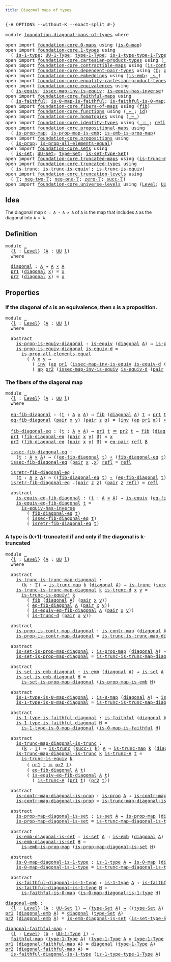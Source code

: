 ```yaml
---
title: Diagonal maps of types
---
```


<pre class="Agda"><a id="48" class="Symbol">{-#</a> <a id="52" class="Keyword">OPTIONS</a> <a id="60" class="Pragma">--without-K</a> <a id="72" class="Pragma">--exact-split</a> <a id="86" class="Symbol">#-}</a>

<a id="91" class="Keyword">module</a> <a id="98" href="foundation.diagonal-maps-of-types.html" class="Module">foundation.diagonal-maps-of-types</a> <a id="132" class="Keyword">where</a>

<a id="139" class="Keyword">open</a> <a id="144" class="Keyword">import</a> <a id="151" href="foundation-core.0-maps.html" class="Module">foundation-core.0-maps</a> <a id="174" class="Keyword">using</a> <a id="180" class="Symbol">(</a><a id="181" href="foundation-core.0-maps.html#1181" class="Function">is-0-map</a><a id="189" class="Symbol">)</a>
<a id="191" class="Keyword">open</a> <a id="196" class="Keyword">import</a> <a id="203" href="foundation-core.1-types.html" class="Module">foundation-core.1-types</a> <a id="227" class="Keyword">using</a>
  <a id="235" class="Symbol">(</a> <a id="237" href="foundation-core.1-types.html#807" class="Function">is-1-type</a><a id="246" class="Symbol">;</a> <a id="248" href="foundation-core.1-types.html#873" class="Function">UU-1-Type</a><a id="257" class="Symbol">;</a> <a id="259" href="foundation-core.1-types.html#945" class="Function">type-1-Type</a><a id="270" class="Symbol">;</a> <a id="272" href="foundation-core.1-types.html#1022" class="Function">is-1-type-type-1-Type</a><a id="293" class="Symbol">)</a>
<a id="295" class="Keyword">open</a> <a id="300" class="Keyword">import</a> <a id="307" href="foundation-core.cartesian-product-types.html" class="Module">foundation-core.cartesian-product-types</a> <a id="347" class="Keyword">using</a> <a id="353" class="Symbol">(</a><a id="354" href="foundation-core.cartesian-product-types.html#590" class="Function Operator">_×_</a><a id="357" class="Symbol">)</a>
<a id="359" class="Keyword">open</a> <a id="364" class="Keyword">import</a> <a id="371" href="foundation-core.contractible-maps.html" class="Module">foundation-core.contractible-maps</a> <a id="405" class="Keyword">using</a> <a id="411" class="Symbol">(</a><a id="412" href="foundation-core.contractible-maps.html#1477" class="Function">is-contr-map</a><a id="424" class="Symbol">)</a>
<a id="426" class="Keyword">open</a> <a id="431" class="Keyword">import</a> <a id="438" href="foundation-core.dependent-pair-types.html" class="Module">foundation-core.dependent-pair-types</a> <a id="475" class="Keyword">using</a> <a id="481" class="Symbol">(</a><a id="482" href="foundation-core.dependent-pair-types.html#515" class="Record">Σ</a><a id="483" class="Symbol">;</a> <a id="485" href="foundation-core.dependent-pair-types.html#588" class="InductiveConstructor">pair</a><a id="489" class="Symbol">;</a> <a id="491" href="foundation-core.dependent-pair-types.html#605" class="Field">pr1</a><a id="494" class="Symbol">;</a> <a id="496" href="foundation-core.dependent-pair-types.html#617" class="Field">pr2</a><a id="499" class="Symbol">)</a>
<a id="501" class="Keyword">open</a> <a id="506" class="Keyword">import</a> <a id="513" href="foundation-core.embeddings.html" class="Module">foundation-core.embeddings</a> <a id="540" class="Keyword">using</a> <a id="546" class="Symbol">(</a><a id="547" href="foundation-core.embeddings.html#992" class="Function">is-emb</a><a id="553" class="Symbol">;</a> <a id="555" href="foundation-core.embeddings.html#1074" class="Function Operator">_↪_</a><a id="558" class="Symbol">)</a>
<a id="560" class="Keyword">open</a> <a id="565" class="Keyword">import</a> <a id="572" href="foundation-core.equality-cartesian-product-types.html" class="Module">foundation-core.equality-cartesian-product-types</a> <a id="621" class="Keyword">using</a> <a id="627" class="Symbol">(</a><a id="628" href="foundation-core.equality-cartesian-product-types.html#1321" class="Function">eq-pair</a><a id="635" class="Symbol">)</a>
<a id="637" class="Keyword">open</a> <a id="642" class="Keyword">import</a> <a id="649" href="foundation-core.equivalences.html" class="Module">foundation-core.equivalences</a> <a id="678" class="Keyword">using</a>
  <a id="686" class="Symbol">(</a> <a id="688" href="foundation-core.equivalences.html#1556" class="Function">is-equiv</a><a id="696" class="Symbol">;</a> <a id="698" href="foundation-core.equivalences.html#4265" class="Function">issec-map-inv-is-equiv</a><a id="720" class="Symbol">;</a> <a id="722" href="foundation-core.equivalences.html#3013" class="Function">is-equiv-has-inverse</a><a id="742" class="Symbol">)</a>
<a id="744" class="Keyword">open</a> <a id="749" class="Keyword">import</a> <a id="756" href="foundation-core.faithful-maps.html" class="Module">foundation-core.faithful-maps</a> <a id="786" class="Keyword">using</a>
  <a id="794" class="Symbol">(</a> <a id="796" href="foundation-core.faithful-maps.html#1690" class="Function">is-faithful</a><a id="807" class="Symbol">;</a> <a id="809" href="foundation-core.faithful-maps.html#3608" class="Function">is-0-map-is-faithful</a><a id="829" class="Symbol">;</a> <a id="831" href="foundation-core.faithful-maps.html#3777" class="Function">is-faithful-is-0-map</a><a id="851" class="Symbol">;</a> <a id="853" href="foundation-core.faithful-maps.html#1780" class="Function">faithful-map</a><a id="865" class="Symbol">)</a>
<a id="867" class="Keyword">open</a> <a id="872" class="Keyword">import</a> <a id="879" href="foundation-core.fibers-of-maps.html" class="Module">foundation-core.fibers-of-maps</a> <a id="910" class="Keyword">using</a> <a id="916" class="Symbol">(</a><a id="917" href="foundation-core.fibers-of-maps.html#942" class="Function">fib</a><a id="920" class="Symbol">)</a>
<a id="922" class="Keyword">open</a> <a id="927" class="Keyword">import</a> <a id="934" href="foundation-core.functions.html" class="Module">foundation-core.functions</a> <a id="960" class="Keyword">using</a> <a id="966" class="Symbol">(</a><a id="967" href="foundation-core.functions.html#420" class="Function Operator">_∘_</a><a id="970" class="Symbol">;</a> <a id="972" href="foundation-core.functions.html#322" class="Function">id</a><a id="974" class="Symbol">)</a>
<a id="976" class="Keyword">open</a> <a id="981" class="Keyword">import</a> <a id="988" href="foundation-core.homotopies.html" class="Module">foundation-core.homotopies</a> <a id="1015" class="Keyword">using</a> <a id="1021" class="Symbol">(</a><a id="1022" href="foundation-core.homotopies.html#627" class="Function Operator">_~_</a><a id="1025" class="Symbol">)</a>
<a id="1027" class="Keyword">open</a> <a id="1032" class="Keyword">import</a> <a id="1039" href="foundation-core.identity-types.html" class="Module">foundation-core.identity-types</a> <a id="1070" class="Keyword">using</a> <a id="1076" class="Symbol">(</a><a id="1077" href="foundation-core.identity-types.html#1865" class="Function Operator">_＝_</a><a id="1080" class="Symbol">;</a> <a id="1082" href="foundation-core.identity-types.html#1820" class="InductiveConstructor">refl</a><a id="1086" class="Symbol">;</a> <a id="1088" href="foundation-core.identity-types.html#2425" class="Function Operator">_∙_</a><a id="1091" class="Symbol">;</a> <a id="1093" href="foundation-core.identity-types.html#2729" class="Function">inv</a><a id="1096" class="Symbol">;</a> <a id="1098" href="foundation-core.identity-types.html#4003" class="Function">ap</a><a id="1100" class="Symbol">)</a>
<a id="1102" class="Keyword">open</a> <a id="1107" class="Keyword">import</a> <a id="1114" href="foundation-core.propositional-maps.html" class="Module">foundation-core.propositional-maps</a> <a id="1149" class="Keyword">using</a>
  <a id="1157" class="Symbol">(</a> <a id="1159" href="foundation-core.propositional-maps.html#1263" class="Function">is-prop-map</a><a id="1170" class="Symbol">;</a> <a id="1172" href="foundation-core.propositional-maps.html#1879" class="Function">is-prop-map-is-emb</a><a id="1190" class="Symbol">;</a> <a id="1192" href="foundation-core.propositional-maps.html#1537" class="Function">is-emb-is-prop-map</a><a id="1210" class="Symbol">)</a>
<a id="1212" class="Keyword">open</a> <a id="1217" class="Keyword">import</a> <a id="1224" href="foundation-core.propositions.html" class="Module">foundation-core.propositions</a> <a id="1253" class="Keyword">using</a>
  <a id="1261" class="Symbol">(</a> <a id="1263" href="foundation-core.propositions.html#1309" class="Function">is-prop</a><a id="1270" class="Symbol">;</a> <a id="1272" href="foundation-core.propositions.html#2405" class="Function">is-prop-all-elements-equal</a><a id="1298" class="Symbol">)</a>
<a id="1300" class="Keyword">open</a> <a id="1305" class="Keyword">import</a> <a id="1312" href="foundation-core.sets.html" class="Module">foundation-core.sets</a> <a id="1333" class="Keyword">using</a>
  <a id="1341" class="Symbol">(</a> <a id="1343" href="foundation-core.sets.html#1113" class="Function">is-set</a><a id="1349" class="Symbol">;</a> <a id="1351" href="foundation-core.sets.html#1190" class="Function">UU-Set</a><a id="1357" class="Symbol">;</a> <a id="1359" href="foundation-core.sets.html#1304" class="Function">type-Set</a><a id="1367" class="Symbol">;</a> <a id="1369" href="foundation-core.sets.html#1355" class="Function">is-set-type-Set</a><a id="1384" class="Symbol">)</a>
<a id="1386" class="Keyword">open</a> <a id="1391" class="Keyword">import</a> <a id="1398" href="foundation-core.truncated-maps.html" class="Module">foundation-core.truncated-maps</a> <a id="1429" class="Keyword">using</a> <a id="1435" class="Symbol">(</a><a id="1436" href="foundation-core.truncated-maps.html#1887" class="Function">is-trunc-map</a><a id="1448" class="Symbol">)</a>
<a id="1450" class="Keyword">open</a> <a id="1455" class="Keyword">import</a> <a id="1462" href="foundation-core.truncated-types.html" class="Module">foundation-core.truncated-types</a> <a id="1494" class="Keyword">using</a>
  <a id="1502" class="Symbol">(</a> <a id="1504" href="foundation-core.truncated-types.html#1741" class="Function">is-trunc</a><a id="1512" class="Symbol">;</a> <a id="1514" href="foundation-core.truncated-types.html#4580" class="Function">is-trunc-is-equiv&#39;</a><a id="1532" class="Symbol">;</a> <a id="1534" href="foundation-core.truncated-types.html#4146" class="Function">is-trunc-is-equiv</a><a id="1551" class="Symbol">)</a>
<a id="1553" class="Keyword">open</a> <a id="1558" class="Keyword">import</a> <a id="1565" href="foundation-core.truncation-levels.html" class="Module">foundation-core.truncation-levels</a> <a id="1599" class="Keyword">using</a>
  <a id="1607" class="Symbol">(</a> <a id="1609" href="foundation-core.truncation-levels.html#395" class="Datatype">𝕋</a><a id="1610" class="Symbol">;</a> <a id="1612" href="foundation-core.truncation-levels.html#416" class="InductiveConstructor">neg-two-𝕋</a><a id="1621" class="Symbol">;</a> <a id="1623" href="foundation-core.truncation-levels.html#448" class="Function">neg-one-𝕋</a><a id="1632" class="Symbol">;</a> <a id="1634" href="foundation-core.truncation-levels.html#492" class="Function">zero-𝕋</a><a id="1640" class="Symbol">;</a> <a id="1642" href="foundation-core.truncation-levels.html#432" class="InductiveConstructor">succ-𝕋</a><a id="1648" class="Symbol">)</a>
<a id="1650" class="Keyword">open</a> <a id="1655" class="Keyword">import</a> <a id="1662" href="foundation-core.universe-levels.html" class="Module">foundation-core.universe-levels</a> <a id="1694" class="Keyword">using</a> <a id="1700" class="Symbol">(</a><a id="1701" href="Agda.Primitive.html#597" class="Postulate">Level</a><a id="1706" class="Symbol">;</a> <a id="1708" href="foundation-core.universe-levels.html#235" class="Primitive">UU</a><a id="1710" class="Symbol">)</a>
</pre>
## Idea

The diagonal map `δ : A → A × A` of `A` is the map that includes `A` as the diagonal into `A × A`.

## Definition

<pre class="Agda"><a id="1849" class="Keyword">module</a> <a id="1856" href="foundation.diagonal-maps-of-types.html#1856" class="Module">_</a>
  <a id="1860" class="Symbol">{</a><a id="1861" href="foundation.diagonal-maps-of-types.html#1861" class="Bound">l</a> <a id="1863" class="Symbol">:</a> <a id="1865" href="Agda.Primitive.html#597" class="Postulate">Level</a><a id="1870" class="Symbol">}</a> <a id="1872" class="Symbol">(</a><a id="1873" href="foundation.diagonal-maps-of-types.html#1873" class="Bound">A</a> <a id="1875" class="Symbol">:</a> <a id="1877" href="foundation-core.universe-levels.html#235" class="Primitive">UU</a> <a id="1880" href="foundation.diagonal-maps-of-types.html#1861" class="Bound">l</a><a id="1881" class="Symbol">)</a>
  <a id="1885" class="Keyword">where</a>

  <a id="1894" href="foundation.diagonal-maps-of-types.html#1894" class="Function">diagonal</a> <a id="1903" class="Symbol">:</a> <a id="1905" href="foundation.diagonal-maps-of-types.html#1873" class="Bound">A</a> <a id="1907" class="Symbol">→</a> <a id="1909" href="foundation.diagonal-maps-of-types.html#1873" class="Bound">A</a> <a id="1911" href="foundation-core.cartesian-product-types.html#590" class="Function Operator">×</a> <a id="1913" href="foundation.diagonal-maps-of-types.html#1873" class="Bound">A</a>
  <a id="1917" href="foundation-core.dependent-pair-types.html#605" class="Field">pr1</a> <a id="1921" class="Symbol">(</a><a id="1922" href="foundation.diagonal-maps-of-types.html#1894" class="Function">diagonal</a> <a id="1931" href="foundation.diagonal-maps-of-types.html#1931" class="Bound">x</a><a id="1932" class="Symbol">)</a> <a id="1934" class="Symbol">=</a> <a id="1936" href="foundation.diagonal-maps-of-types.html#1931" class="Bound">x</a>
  <a id="1940" href="foundation-core.dependent-pair-types.html#617" class="Field">pr2</a> <a id="1944" class="Symbol">(</a><a id="1945" href="foundation.diagonal-maps-of-types.html#1894" class="Function">diagonal</a> <a id="1954" href="foundation.diagonal-maps-of-types.html#1954" class="Bound">x</a><a id="1955" class="Symbol">)</a> <a id="1957" class="Symbol">=</a> <a id="1959" href="foundation.diagonal-maps-of-types.html#1954" class="Bound">x</a>
</pre>
## Properties

### If the diagonal of `A` is an equivalence, then `A` is a proposition.

<pre class="Agda"><a id="2063" class="Keyword">module</a> <a id="2070" href="foundation.diagonal-maps-of-types.html#2070" class="Module">_</a>
  <a id="2074" class="Symbol">{</a><a id="2075" href="foundation.diagonal-maps-of-types.html#2075" class="Bound">l</a> <a id="2077" class="Symbol">:</a> <a id="2079" href="Agda.Primitive.html#597" class="Postulate">Level</a><a id="2084" class="Symbol">}</a> <a id="2086" class="Symbol">(</a><a id="2087" href="foundation.diagonal-maps-of-types.html#2087" class="Bound">A</a> <a id="2089" class="Symbol">:</a> <a id="2091" href="foundation-core.universe-levels.html#235" class="Primitive">UU</a> <a id="2094" href="foundation.diagonal-maps-of-types.html#2075" class="Bound">l</a><a id="2095" class="Symbol">)</a>
  <a id="2099" class="Keyword">where</a>

  <a id="2108" class="Keyword">abstract</a>
    <a id="2121" href="foundation.diagonal-maps-of-types.html#2121" class="Function">is-prop-is-equiv-diagonal</a> <a id="2147" class="Symbol">:</a> <a id="2149" href="foundation-core.equivalences.html#1556" class="Function">is-equiv</a> <a id="2158" class="Symbol">(</a><a id="2159" href="foundation.diagonal-maps-of-types.html#1894" class="Function">diagonal</a> <a id="2168" href="foundation.diagonal-maps-of-types.html#2087" class="Bound">A</a><a id="2169" class="Symbol">)</a> <a id="2171" class="Symbol">→</a> <a id="2173" href="foundation-core.propositions.html#1309" class="Function">is-prop</a> <a id="2181" href="foundation.diagonal-maps-of-types.html#2087" class="Bound">A</a>
    <a id="2187" href="foundation.diagonal-maps-of-types.html#2121" class="Function">is-prop-is-equiv-diagonal</a> <a id="2213" href="foundation.diagonal-maps-of-types.html#2213" class="Bound">is-equiv-d</a> <a id="2224" class="Symbol">=</a>
      <a id="2232" href="foundation-core.propositions.html#2405" class="Function">is-prop-all-elements-equal</a>
        <a id="2267" class="Symbol">(</a> <a id="2269" class="Symbol">λ</a> <a id="2271" href="foundation.diagonal-maps-of-types.html#2271" class="Bound">x</a> <a id="2273" href="foundation.diagonal-maps-of-types.html#2273" class="Bound">y</a> <a id="2275" class="Symbol">→</a>
          <a id="2287" class="Symbol">(</a> <a id="2289" href="foundation-core.identity-types.html#2729" class="Function">inv</a> <a id="2293" class="Symbol">(</a><a id="2294" href="foundation-core.identity-types.html#4003" class="Function">ap</a> <a id="2297" href="foundation-core.dependent-pair-types.html#605" class="Field">pr1</a> <a id="2301" class="Symbol">(</a><a id="2302" href="foundation-core.equivalences.html#4265" class="Function">issec-map-inv-is-equiv</a> <a id="2325" href="foundation.diagonal-maps-of-types.html#2213" class="Bound">is-equiv-d</a> <a id="2336" class="Symbol">(</a><a id="2337" href="foundation-core.dependent-pair-types.html#588" class="InductiveConstructor">pair</a> <a id="2342" href="foundation.diagonal-maps-of-types.html#2271" class="Bound">x</a> <a id="2344" href="foundation.diagonal-maps-of-types.html#2273" class="Bound">y</a><a id="2345" class="Symbol">))))</a> <a id="2350" href="foundation-core.identity-types.html#2425" class="Function Operator">∙</a>
          <a id="2362" class="Symbol">(</a> <a id="2364" href="foundation-core.identity-types.html#4003" class="Function">ap</a> <a id="2367" href="foundation-core.dependent-pair-types.html#617" class="Field">pr2</a> <a id="2371" class="Symbol">(</a><a id="2372" href="foundation-core.equivalences.html#4265" class="Function">issec-map-inv-is-equiv</a> <a id="2395" href="foundation.diagonal-maps-of-types.html#2213" class="Bound">is-equiv-d</a> <a id="2406" class="Symbol">(</a><a id="2407" href="foundation-core.dependent-pair-types.html#588" class="InductiveConstructor">pair</a> <a id="2412" href="foundation.diagonal-maps-of-types.html#2271" class="Bound">x</a> <a id="2414" href="foundation.diagonal-maps-of-types.html#2273" class="Bound">y</a><a id="2415" class="Symbol">))))</a>
</pre>
### The fibers of the diagonal map

<pre class="Agda"><a id="2469" class="Keyword">module</a> <a id="2476" href="foundation.diagonal-maps-of-types.html#2476" class="Module">_</a>
  <a id="2480" class="Symbol">{</a><a id="2481" href="foundation.diagonal-maps-of-types.html#2481" class="Bound">l</a> <a id="2483" class="Symbol">:</a> <a id="2485" href="Agda.Primitive.html#597" class="Postulate">Level</a><a id="2490" class="Symbol">}</a> <a id="2492" class="Symbol">(</a><a id="2493" href="foundation.diagonal-maps-of-types.html#2493" class="Bound">A</a> <a id="2495" class="Symbol">:</a> <a id="2497" href="foundation-core.universe-levels.html#235" class="Primitive">UU</a> <a id="2500" href="foundation.diagonal-maps-of-types.html#2481" class="Bound">l</a><a id="2501" class="Symbol">)</a>
  <a id="2505" class="Keyword">where</a>

  <a id="2514" href="foundation.diagonal-maps-of-types.html#2514" class="Function">eq-fib-diagonal</a> <a id="2530" class="Symbol">:</a> <a id="2532" class="Symbol">(</a><a id="2533" href="foundation.diagonal-maps-of-types.html#2533" class="Bound">t</a> <a id="2535" class="Symbol">:</a> <a id="2537" href="foundation.diagonal-maps-of-types.html#2493" class="Bound">A</a> <a id="2539" href="foundation-core.cartesian-product-types.html#590" class="Function Operator">×</a> <a id="2541" href="foundation.diagonal-maps-of-types.html#2493" class="Bound">A</a><a id="2542" class="Symbol">)</a> <a id="2544" class="Symbol">→</a> <a id="2546" href="foundation-core.fibers-of-maps.html#942" class="Function">fib</a> <a id="2550" class="Symbol">(</a><a id="2551" href="foundation.diagonal-maps-of-types.html#1894" class="Function">diagonal</a> <a id="2560" href="foundation.diagonal-maps-of-types.html#2493" class="Bound">A</a><a id="2561" class="Symbol">)</a> <a id="2563" href="foundation.diagonal-maps-of-types.html#2533" class="Bound">t</a> <a id="2565" class="Symbol">→</a> <a id="2567" href="foundation-core.dependent-pair-types.html#605" class="Field">pr1</a> <a id="2571" href="foundation.diagonal-maps-of-types.html#2533" class="Bound">t</a> <a id="2573" href="foundation-core.identity-types.html#1865" class="Function Operator">＝</a> <a id="2575" href="foundation-core.dependent-pair-types.html#617" class="Field">pr2</a> <a id="2579" href="foundation.diagonal-maps-of-types.html#2533" class="Bound">t</a>
  <a id="2583" href="foundation.diagonal-maps-of-types.html#2514" class="Function">eq-fib-diagonal</a> <a id="2599" class="Symbol">(</a><a id="2600" href="foundation-core.dependent-pair-types.html#588" class="InductiveConstructor">pair</a> <a id="2605" href="foundation.diagonal-maps-of-types.html#2605" class="Bound">x</a> <a id="2607" href="foundation.diagonal-maps-of-types.html#2607" class="Bound">y</a><a id="2608" class="Symbol">)</a> <a id="2610" class="Symbol">(</a><a id="2611" href="foundation-core.dependent-pair-types.html#588" class="InductiveConstructor">pair</a> <a id="2616" href="foundation.diagonal-maps-of-types.html#2616" class="Bound">z</a> <a id="2618" href="foundation.diagonal-maps-of-types.html#2618" class="Bound">α</a><a id="2619" class="Symbol">)</a> <a id="2621" class="Symbol">=</a> <a id="2623" class="Symbol">(</a><a id="2624" href="foundation-core.identity-types.html#2729" class="Function">inv</a> <a id="2628" class="Symbol">(</a><a id="2629" href="foundation-core.identity-types.html#4003" class="Function">ap</a> <a id="2632" href="foundation-core.dependent-pair-types.html#605" class="Field">pr1</a> <a id="2636" href="foundation.diagonal-maps-of-types.html#2618" class="Bound">α</a><a id="2637" class="Symbol">))</a> <a id="2640" href="foundation-core.identity-types.html#2425" class="Function Operator">∙</a> <a id="2642" class="Symbol">(</a><a id="2643" href="foundation-core.identity-types.html#4003" class="Function">ap</a> <a id="2646" href="foundation-core.dependent-pair-types.html#617" class="Field">pr2</a> <a id="2650" href="foundation.diagonal-maps-of-types.html#2618" class="Bound">α</a><a id="2651" class="Symbol">)</a>
  
  <a id="2658" href="foundation.diagonal-maps-of-types.html#2658" class="Function">fib-diagonal-eq</a> <a id="2674" class="Symbol">:</a> <a id="2676" class="Symbol">(</a><a id="2677" href="foundation.diagonal-maps-of-types.html#2677" class="Bound">t</a> <a id="2679" class="Symbol">:</a> <a id="2681" href="foundation.diagonal-maps-of-types.html#2493" class="Bound">A</a> <a id="2683" href="foundation-core.cartesian-product-types.html#590" class="Function Operator">×</a> <a id="2685" href="foundation.diagonal-maps-of-types.html#2493" class="Bound">A</a><a id="2686" class="Symbol">)</a> <a id="2688" class="Symbol">→</a> <a id="2690" href="foundation-core.dependent-pair-types.html#605" class="Field">pr1</a> <a id="2694" href="foundation.diagonal-maps-of-types.html#2677" class="Bound">t</a> <a id="2696" href="foundation-core.identity-types.html#1865" class="Function Operator">＝</a> <a id="2698" href="foundation-core.dependent-pair-types.html#617" class="Field">pr2</a> <a id="2702" href="foundation.diagonal-maps-of-types.html#2677" class="Bound">t</a> <a id="2704" class="Symbol">→</a> <a id="2706" href="foundation-core.fibers-of-maps.html#942" class="Function">fib</a> <a id="2710" class="Symbol">(</a><a id="2711" href="foundation.diagonal-maps-of-types.html#1894" class="Function">diagonal</a> <a id="2720" href="foundation.diagonal-maps-of-types.html#2493" class="Bound">A</a><a id="2721" class="Symbol">)</a> <a id="2723" href="foundation.diagonal-maps-of-types.html#2677" class="Bound">t</a>
  <a id="2727" href="foundation-core.dependent-pair-types.html#605" class="Field">pr1</a> <a id="2731" class="Symbol">(</a><a id="2732" href="foundation.diagonal-maps-of-types.html#2658" class="Function">fib-diagonal-eq</a> <a id="2748" class="Symbol">(</a><a id="2749" href="foundation-core.dependent-pair-types.html#588" class="InductiveConstructor">pair</a> <a id="2754" href="foundation.diagonal-maps-of-types.html#2754" class="Bound">x</a> <a id="2756" href="foundation.diagonal-maps-of-types.html#2756" class="Bound">y</a><a id="2757" class="Symbol">)</a> <a id="2759" href="foundation.diagonal-maps-of-types.html#2759" class="Bound">β</a><a id="2760" class="Symbol">)</a> <a id="2762" class="Symbol">=</a> <a id="2764" href="foundation.diagonal-maps-of-types.html#2754" class="Bound">x</a>
  <a id="2768" href="foundation-core.dependent-pair-types.html#617" class="Field">pr2</a> <a id="2772" class="Symbol">(</a><a id="2773" href="foundation.diagonal-maps-of-types.html#2658" class="Function">fib-diagonal-eq</a> <a id="2789" class="Symbol">(</a><a id="2790" href="foundation-core.dependent-pair-types.html#588" class="InductiveConstructor">pair</a> <a id="2795" href="foundation.diagonal-maps-of-types.html#2795" class="Bound">x</a> <a id="2797" href="foundation.diagonal-maps-of-types.html#2797" class="Bound">y</a><a id="2798" class="Symbol">)</a> <a id="2800" href="foundation.diagonal-maps-of-types.html#2800" class="Bound">β</a><a id="2801" class="Symbol">)</a> <a id="2803" class="Symbol">=</a> <a id="2805" href="foundation-core.equality-cartesian-product-types.html#1321" class="Function">eq-pair</a> <a id="2813" href="foundation-core.identity-types.html#1820" class="InductiveConstructor">refl</a> <a id="2818" href="foundation.diagonal-maps-of-types.html#2800" class="Bound">β</a>
  
  <a id="2825" href="foundation.diagonal-maps-of-types.html#2825" class="Function">issec-fib-diagonal-eq</a> <a id="2847" class="Symbol">:</a>
    <a id="2853" class="Symbol">(</a><a id="2854" href="foundation.diagonal-maps-of-types.html#2854" class="Bound">t</a> <a id="2856" class="Symbol">:</a> <a id="2858" href="foundation.diagonal-maps-of-types.html#2493" class="Bound">A</a> <a id="2860" href="foundation-core.cartesian-product-types.html#590" class="Function Operator">×</a> <a id="2862" href="foundation.diagonal-maps-of-types.html#2493" class="Bound">A</a><a id="2863" class="Symbol">)</a> <a id="2865" class="Symbol">→</a> <a id="2867" class="Symbol">((</a><a id="2869" href="foundation.diagonal-maps-of-types.html#2514" class="Function">eq-fib-diagonal</a> <a id="2885" href="foundation.diagonal-maps-of-types.html#2854" class="Bound">t</a><a id="2886" class="Symbol">)</a> <a id="2888" href="foundation-core.functions.html#420" class="Function Operator">∘</a> <a id="2890" class="Symbol">(</a><a id="2891" href="foundation.diagonal-maps-of-types.html#2658" class="Function">fib-diagonal-eq</a> <a id="2907" href="foundation.diagonal-maps-of-types.html#2854" class="Bound">t</a><a id="2908" class="Symbol">))</a> <a id="2911" href="foundation-core.homotopies.html#627" class="Function Operator">~</a> <a id="2913" href="foundation-core.functions.html#322" class="Function">id</a>
  <a id="2918" href="foundation.diagonal-maps-of-types.html#2825" class="Function">issec-fib-diagonal-eq</a> <a id="2940" class="Symbol">(</a><a id="2941" href="foundation-core.dependent-pair-types.html#588" class="InductiveConstructor">pair</a> <a id="2946" href="foundation.diagonal-maps-of-types.html#2946" class="Bound">x</a> <a id="2948" class="DottedPattern Symbol">.</a><a id="2949" href="foundation.diagonal-maps-of-types.html#2946" class="DottedPattern Bound">x</a><a id="2950" class="Symbol">)</a> <a id="2952" href="foundation-core.identity-types.html#1820" class="InductiveConstructor">refl</a> <a id="2957" class="Symbol">=</a> <a id="2959" href="foundation-core.identity-types.html#1820" class="InductiveConstructor">refl</a>
  
  <a id="2969" href="foundation.diagonal-maps-of-types.html#2969" class="Function">isretr-fib-diagonal-eq</a> <a id="2992" class="Symbol">:</a>
    <a id="2998" class="Symbol">(</a><a id="2999" href="foundation.diagonal-maps-of-types.html#2999" class="Bound">t</a> <a id="3001" class="Symbol">:</a> <a id="3003" href="foundation.diagonal-maps-of-types.html#2493" class="Bound">A</a> <a id="3005" href="foundation-core.cartesian-product-types.html#590" class="Function Operator">×</a> <a id="3007" href="foundation.diagonal-maps-of-types.html#2493" class="Bound">A</a><a id="3008" class="Symbol">)</a> <a id="3010" class="Symbol">→</a> <a id="3012" class="Symbol">((</a><a id="3014" href="foundation.diagonal-maps-of-types.html#2658" class="Function">fib-diagonal-eq</a> <a id="3030" href="foundation.diagonal-maps-of-types.html#2999" class="Bound">t</a><a id="3031" class="Symbol">)</a> <a id="3033" href="foundation-core.functions.html#420" class="Function Operator">∘</a> <a id="3035" class="Symbol">(</a><a id="3036" href="foundation.diagonal-maps-of-types.html#2514" class="Function">eq-fib-diagonal</a> <a id="3052" href="foundation.diagonal-maps-of-types.html#2999" class="Bound">t</a><a id="3053" class="Symbol">))</a> <a id="3056" href="foundation-core.homotopies.html#627" class="Function Operator">~</a> <a id="3058" href="foundation-core.functions.html#322" class="Function">id</a>
  <a id="3063" href="foundation.diagonal-maps-of-types.html#2969" class="Function">isretr-fib-diagonal-eq</a> <a id="3086" class="DottedPattern Symbol">.(</a><a id="3088" href="foundation-core.dependent-pair-types.html#588" class="DottedPattern InductiveConstructor">pair</a> <a id="3093" href="foundation.diagonal-maps-of-types.html#3104" class="DottedPattern Bound">z</a> <a id="3095" href="foundation.diagonal-maps-of-types.html#3104" class="DottedPattern Bound">z</a><a id="3096" class="DottedPattern Symbol">)</a> <a id="3098" class="Symbol">(</a><a id="3099" href="foundation-core.dependent-pair-types.html#588" class="InductiveConstructor">pair</a> <a id="3104" href="foundation.diagonal-maps-of-types.html#3104" class="Bound">z</a> <a id="3106" href="foundation-core.identity-types.html#1820" class="InductiveConstructor">refl</a><a id="3110" class="Symbol">)</a> <a id="3112" class="Symbol">=</a> <a id="3114" href="foundation-core.identity-types.html#1820" class="InductiveConstructor">refl</a>
  
  <a id="3124" class="Keyword">abstract</a>
    <a id="3137" href="foundation.diagonal-maps-of-types.html#3137" class="Function">is-equiv-eq-fib-diagonal</a> <a id="3162" class="Symbol">:</a> <a id="3164" class="Symbol">(</a><a id="3165" href="foundation.diagonal-maps-of-types.html#3165" class="Bound">t</a> <a id="3167" class="Symbol">:</a> <a id="3169" href="foundation.diagonal-maps-of-types.html#2493" class="Bound">A</a> <a id="3171" href="foundation-core.cartesian-product-types.html#590" class="Function Operator">×</a> <a id="3173" href="foundation.diagonal-maps-of-types.html#2493" class="Bound">A</a><a id="3174" class="Symbol">)</a> <a id="3176" class="Symbol">→</a> <a id="3178" href="foundation-core.equivalences.html#1556" class="Function">is-equiv</a> <a id="3187" class="Symbol">(</a><a id="3188" href="foundation.diagonal-maps-of-types.html#2514" class="Function">eq-fib-diagonal</a> <a id="3204" href="foundation.diagonal-maps-of-types.html#3165" class="Bound">t</a><a id="3205" class="Symbol">)</a>
    <a id="3211" href="foundation.diagonal-maps-of-types.html#3137" class="Function">is-equiv-eq-fib-diagonal</a> <a id="3236" href="foundation.diagonal-maps-of-types.html#3236" class="Bound">t</a> <a id="3238" class="Symbol">=</a>
      <a id="3246" href="foundation-core.equivalences.html#3013" class="Function">is-equiv-has-inverse</a>
        <a id="3275" class="Symbol">(</a> <a id="3277" href="foundation.diagonal-maps-of-types.html#2658" class="Function">fib-diagonal-eq</a> <a id="3293" href="foundation.diagonal-maps-of-types.html#3236" class="Bound">t</a><a id="3294" class="Symbol">)</a>
        <a id="3304" class="Symbol">(</a> <a id="3306" href="foundation.diagonal-maps-of-types.html#2825" class="Function">issec-fib-diagonal-eq</a> <a id="3328" href="foundation.diagonal-maps-of-types.html#3236" class="Bound">t</a><a id="3329" class="Symbol">)</a>
        <a id="3339" class="Symbol">(</a> <a id="3341" href="foundation.diagonal-maps-of-types.html#2969" class="Function">isretr-fib-diagonal-eq</a> <a id="3364" href="foundation.diagonal-maps-of-types.html#3236" class="Bound">t</a><a id="3365" class="Symbol">)</a>
</pre>
### A type is (k+1)-truncated if and only if the diagonal is k-truncated

<pre class="Agda"><a id="3454" class="Keyword">module</a> <a id="3461" href="foundation.diagonal-maps-of-types.html#3461" class="Module">_</a>
  <a id="3465" class="Symbol">{</a><a id="3466" href="foundation.diagonal-maps-of-types.html#3466" class="Bound">l</a> <a id="3468" class="Symbol">:</a> <a id="3470" href="Agda.Primitive.html#597" class="Postulate">Level</a><a id="3475" class="Symbol">}</a> <a id="3477" class="Symbol">{</a><a id="3478" href="foundation.diagonal-maps-of-types.html#3478" class="Bound">A</a> <a id="3480" class="Symbol">:</a> <a id="3482" href="foundation-core.universe-levels.html#235" class="Primitive">UU</a> <a id="3485" href="foundation.diagonal-maps-of-types.html#3466" class="Bound">l</a><a id="3486" class="Symbol">}</a>
  <a id="3490" class="Keyword">where</a>
  
  <a id="3501" class="Keyword">abstract</a>
    <a id="3514" href="foundation.diagonal-maps-of-types.html#3514" class="Function">is-trunc-is-trunc-map-diagonal</a> <a id="3545" class="Symbol">:</a>
      <a id="3553" class="Symbol">(</a><a id="3554" href="foundation.diagonal-maps-of-types.html#3554" class="Bound">k</a> <a id="3556" class="Symbol">:</a> <a id="3558" href="foundation-core.truncation-levels.html#395" class="Datatype">𝕋</a><a id="3559" class="Symbol">)</a> <a id="3561" class="Symbol">→</a> <a id="3563" href="foundation-core.truncated-maps.html#1887" class="Function">is-trunc-map</a> <a id="3576" href="foundation.diagonal-maps-of-types.html#3554" class="Bound">k</a> <a id="3578" class="Symbol">(</a><a id="3579" href="foundation.diagonal-maps-of-types.html#1894" class="Function">diagonal</a> <a id="3588" href="foundation.diagonal-maps-of-types.html#3478" class="Bound">A</a><a id="3589" class="Symbol">)</a> <a id="3591" class="Symbol">→</a> <a id="3593" href="foundation-core.truncated-types.html#1741" class="Function">is-trunc</a> <a id="3602" class="Symbol">(</a><a id="3603" href="foundation-core.truncation-levels.html#432" class="InductiveConstructor">succ-𝕋</a> <a id="3610" href="foundation.diagonal-maps-of-types.html#3554" class="Bound">k</a><a id="3611" class="Symbol">)</a> <a id="3613" href="foundation.diagonal-maps-of-types.html#3478" class="Bound">A</a>
    <a id="3619" href="foundation.diagonal-maps-of-types.html#3514" class="Function">is-trunc-is-trunc-map-diagonal</a> <a id="3650" href="foundation.diagonal-maps-of-types.html#3650" class="Bound">k</a> <a id="3652" href="foundation.diagonal-maps-of-types.html#3652" class="Bound">is-trunc-d</a> <a id="3663" href="foundation.diagonal-maps-of-types.html#3663" class="Bound">x</a> <a id="3665" href="foundation.diagonal-maps-of-types.html#3665" class="Bound">y</a> <a id="3667" class="Symbol">=</a>
      <a id="3675" href="foundation-core.truncated-types.html#4580" class="Function">is-trunc-is-equiv&#39;</a> <a id="3694" href="foundation.diagonal-maps-of-types.html#3650" class="Bound">k</a>
        <a id="3704" class="Symbol">(</a> <a id="3706" href="foundation-core.fibers-of-maps.html#942" class="Function">fib</a> <a id="3710" class="Symbol">(</a><a id="3711" href="foundation.diagonal-maps-of-types.html#1894" class="Function">diagonal</a> <a id="3720" href="foundation.diagonal-maps-of-types.html#3478" class="Bound">A</a><a id="3721" class="Symbol">)</a> <a id="3723" class="Symbol">(</a><a id="3724" href="foundation-core.dependent-pair-types.html#588" class="InductiveConstructor">pair</a> <a id="3729" href="foundation.diagonal-maps-of-types.html#3663" class="Bound">x</a> <a id="3731" href="foundation.diagonal-maps-of-types.html#3665" class="Bound">y</a><a id="3732" class="Symbol">))</a>
        <a id="3743" class="Symbol">(</a> <a id="3745" href="foundation.diagonal-maps-of-types.html#2514" class="Function">eq-fib-diagonal</a> <a id="3761" href="foundation.diagonal-maps-of-types.html#3478" class="Bound">A</a> <a id="3763" class="Symbol">(</a><a id="3764" href="foundation-core.dependent-pair-types.html#588" class="InductiveConstructor">pair</a> <a id="3769" href="foundation.diagonal-maps-of-types.html#3663" class="Bound">x</a> <a id="3771" href="foundation.diagonal-maps-of-types.html#3665" class="Bound">y</a><a id="3772" class="Symbol">))</a>
        <a id="3783" class="Symbol">(</a> <a id="3785" href="foundation.diagonal-maps-of-types.html#3137" class="Function">is-equiv-eq-fib-diagonal</a> <a id="3810" href="foundation.diagonal-maps-of-types.html#3478" class="Bound">A</a> <a id="3812" class="Symbol">(</a><a id="3813" href="foundation-core.dependent-pair-types.html#588" class="InductiveConstructor">pair</a> <a id="3818" href="foundation.diagonal-maps-of-types.html#3663" class="Bound">x</a> <a id="3820" href="foundation.diagonal-maps-of-types.html#3665" class="Bound">y</a><a id="3821" class="Symbol">))</a>
        <a id="3832" class="Symbol">(</a> <a id="3834" href="foundation.diagonal-maps-of-types.html#3652" class="Bound">is-trunc-d</a> <a id="3845" class="Symbol">(</a><a id="3846" href="foundation-core.dependent-pair-types.html#588" class="InductiveConstructor">pair</a> <a id="3851" href="foundation.diagonal-maps-of-types.html#3663" class="Bound">x</a> <a id="3853" href="foundation.diagonal-maps-of-types.html#3665" class="Bound">y</a><a id="3854" class="Symbol">))</a>

  <a id="3860" class="Keyword">abstract</a>
    <a id="3873" href="foundation.diagonal-maps-of-types.html#3873" class="Function">is-prop-is-contr-map-diagonal</a> <a id="3903" class="Symbol">:</a> <a id="3905" href="foundation-core.contractible-maps.html#1477" class="Function">is-contr-map</a> <a id="3918" class="Symbol">(</a><a id="3919" href="foundation.diagonal-maps-of-types.html#1894" class="Function">diagonal</a> <a id="3928" href="foundation.diagonal-maps-of-types.html#3478" class="Bound">A</a><a id="3929" class="Symbol">)</a> <a id="3931" class="Symbol">→</a> <a id="3933" href="foundation-core.propositions.html#1309" class="Function">is-prop</a> <a id="3941" href="foundation.diagonal-maps-of-types.html#3478" class="Bound">A</a>
    <a id="3947" href="foundation.diagonal-maps-of-types.html#3873" class="Function">is-prop-is-contr-map-diagonal</a> <a id="3977" class="Symbol">=</a> <a id="3979" href="foundation.diagonal-maps-of-types.html#3514" class="Function">is-trunc-is-trunc-map-diagonal</a> <a id="4010" href="foundation-core.truncation-levels.html#416" class="InductiveConstructor">neg-two-𝕋</a>

  <a id="4023" class="Keyword">abstract</a>
    <a id="4036" href="foundation.diagonal-maps-of-types.html#4036" class="Function">is-set-is-prop-map-diagonal</a> <a id="4064" class="Symbol">:</a> <a id="4066" href="foundation-core.propositional-maps.html#1263" class="Function">is-prop-map</a> <a id="4078" class="Symbol">(</a><a id="4079" href="foundation.diagonal-maps-of-types.html#1894" class="Function">diagonal</a> <a id="4088" href="foundation.diagonal-maps-of-types.html#3478" class="Bound">A</a><a id="4089" class="Symbol">)</a> <a id="4091" class="Symbol">→</a> <a id="4093" href="foundation-core.sets.html#1113" class="Function">is-set</a> <a id="4100" href="foundation.diagonal-maps-of-types.html#3478" class="Bound">A</a>
    <a id="4106" href="foundation.diagonal-maps-of-types.html#4036" class="Function">is-set-is-prop-map-diagonal</a> <a id="4134" class="Symbol">=</a> <a id="4136" href="foundation.diagonal-maps-of-types.html#3514" class="Function">is-trunc-is-trunc-map-diagonal</a> <a id="4167" href="foundation-core.truncation-levels.html#448" class="Function">neg-one-𝕋</a>

  <a id="4180" class="Keyword">abstract</a>
    <a id="4193" href="foundation.diagonal-maps-of-types.html#4193" class="Function">is-set-is-emb-diagonal</a> <a id="4216" class="Symbol">:</a> <a id="4218" href="foundation-core.embeddings.html#992" class="Function">is-emb</a> <a id="4225" class="Symbol">(</a><a id="4226" href="foundation.diagonal-maps-of-types.html#1894" class="Function">diagonal</a> <a id="4235" href="foundation.diagonal-maps-of-types.html#3478" class="Bound">A</a><a id="4236" class="Symbol">)</a> <a id="4238" class="Symbol">→</a> <a id="4240" href="foundation-core.sets.html#1113" class="Function">is-set</a> <a id="4247" href="foundation.diagonal-maps-of-types.html#3478" class="Bound">A</a>
    <a id="4253" href="foundation.diagonal-maps-of-types.html#4193" class="Function">is-set-is-emb-diagonal</a> <a id="4276" href="foundation.diagonal-maps-of-types.html#4276" class="Bound">H</a> <a id="4278" class="Symbol">=</a>
      <a id="4286" href="foundation.diagonal-maps-of-types.html#4036" class="Function">is-set-is-prop-map-diagonal</a> <a id="4314" class="Symbol">(</a><a id="4315" href="foundation-core.propositional-maps.html#1879" class="Function">is-prop-map-is-emb</a> <a id="4334" href="foundation.diagonal-maps-of-types.html#4276" class="Bound">H</a><a id="4335" class="Symbol">)</a>

  <a id="4340" class="Keyword">abstract</a>
    <a id="4353" href="foundation.diagonal-maps-of-types.html#4353" class="Function">is-1-type-is-0-map-diagonal</a> <a id="4381" class="Symbol">:</a> <a id="4383" href="foundation-core.0-maps.html#1181" class="Function">is-0-map</a> <a id="4392" class="Symbol">(</a><a id="4393" href="foundation.diagonal-maps-of-types.html#1894" class="Function">diagonal</a> <a id="4402" href="foundation.diagonal-maps-of-types.html#3478" class="Bound">A</a><a id="4403" class="Symbol">)</a> <a id="4405" class="Symbol">→</a> <a id="4407" href="foundation-core.1-types.html#807" class="Function">is-1-type</a> <a id="4417" href="foundation.diagonal-maps-of-types.html#3478" class="Bound">A</a>
    <a id="4423" href="foundation.diagonal-maps-of-types.html#4353" class="Function">is-1-type-is-0-map-diagonal</a> <a id="4451" class="Symbol">=</a> <a id="4453" href="foundation.diagonal-maps-of-types.html#3514" class="Function">is-trunc-is-trunc-map-diagonal</a> <a id="4484" href="foundation-core.truncation-levels.html#492" class="Function">zero-𝕋</a>

  <a id="4494" class="Keyword">abstract</a>
    <a id="4507" href="foundation.diagonal-maps-of-types.html#4507" class="Function">is-1-type-is-faithful-diagonal</a> <a id="4538" class="Symbol">:</a> <a id="4540" href="foundation-core.faithful-maps.html#1690" class="Function">is-faithful</a> <a id="4552" class="Symbol">(</a><a id="4553" href="foundation.diagonal-maps-of-types.html#1894" class="Function">diagonal</a> <a id="4562" href="foundation.diagonal-maps-of-types.html#3478" class="Bound">A</a><a id="4563" class="Symbol">)</a> <a id="4565" class="Symbol">→</a> <a id="4567" href="foundation-core.1-types.html#807" class="Function">is-1-type</a> <a id="4577" href="foundation.diagonal-maps-of-types.html#3478" class="Bound">A</a>
    <a id="4583" href="foundation.diagonal-maps-of-types.html#4507" class="Function">is-1-type-is-faithful-diagonal</a> <a id="4614" href="foundation.diagonal-maps-of-types.html#4614" class="Bound">H</a> <a id="4616" class="Symbol">=</a>
      <a id="4624" href="foundation.diagonal-maps-of-types.html#4353" class="Function">is-1-type-is-0-map-diagonal</a> <a id="4652" class="Symbol">(</a><a id="4653" href="foundation-core.faithful-maps.html#3608" class="Function">is-0-map-is-faithful</a> <a id="4674" href="foundation.diagonal-maps-of-types.html#4614" class="Bound">H</a><a id="4675" class="Symbol">)</a>
  
  <a id="4682" class="Keyword">abstract</a>
    <a id="4695" href="foundation.diagonal-maps-of-types.html#4695" class="Function">is-trunc-map-diagonal-is-trunc</a> <a id="4726" class="Symbol">:</a> 
      <a id="4735" class="Symbol">(</a><a id="4736" href="foundation.diagonal-maps-of-types.html#4736" class="Bound">k</a> <a id="4738" class="Symbol">:</a> <a id="4740" href="foundation-core.truncation-levels.html#395" class="Datatype">𝕋</a><a id="4741" class="Symbol">)</a> <a id="4743" class="Symbol">→</a> <a id="4745" href="foundation-core.truncated-types.html#1741" class="Function">is-trunc</a> <a id="4754" class="Symbol">(</a><a id="4755" href="foundation-core.truncation-levels.html#432" class="InductiveConstructor">succ-𝕋</a> <a id="4762" href="foundation.diagonal-maps-of-types.html#4736" class="Bound">k</a><a id="4763" class="Symbol">)</a> <a id="4765" href="foundation.diagonal-maps-of-types.html#3478" class="Bound">A</a> <a id="4767" class="Symbol">→</a> <a id="4769" href="foundation-core.truncated-maps.html#1887" class="Function">is-trunc-map</a> <a id="4782" href="foundation.diagonal-maps-of-types.html#4736" class="Bound">k</a> <a id="4784" class="Symbol">(</a><a id="4785" href="foundation.diagonal-maps-of-types.html#1894" class="Function">diagonal</a> <a id="4794" href="foundation.diagonal-maps-of-types.html#3478" class="Bound">A</a><a id="4795" class="Symbol">)</a>
    <a id="4801" href="foundation.diagonal-maps-of-types.html#4695" class="Function">is-trunc-map-diagonal-is-trunc</a> <a id="4832" href="foundation.diagonal-maps-of-types.html#4832" class="Bound">k</a> <a id="4834" href="foundation.diagonal-maps-of-types.html#4834" class="Bound">is-trunc-A</a> <a id="4845" href="foundation.diagonal-maps-of-types.html#4845" class="Bound">t</a> <a id="4847" class="Symbol">=</a>
      <a id="4855" href="foundation-core.truncated-types.html#4146" class="Function">is-trunc-is-equiv</a> <a id="4873" href="foundation.diagonal-maps-of-types.html#4832" class="Bound">k</a>
        <a id="4883" class="Symbol">(</a> <a id="4885" href="foundation-core.dependent-pair-types.html#605" class="Field">pr1</a> <a id="4889" href="foundation.diagonal-maps-of-types.html#4845" class="Bound">t</a> <a id="4891" href="foundation-core.identity-types.html#1865" class="Function Operator">＝</a> <a id="4893" href="foundation-core.dependent-pair-types.html#617" class="Field">pr2</a> <a id="4897" href="foundation.diagonal-maps-of-types.html#4845" class="Bound">t</a><a id="4898" class="Symbol">)</a>
        <a id="4908" class="Symbol">(</a> <a id="4910" href="foundation.diagonal-maps-of-types.html#2514" class="Function">eq-fib-diagonal</a> <a id="4926" href="foundation.diagonal-maps-of-types.html#3478" class="Bound">A</a> <a id="4928" href="foundation.diagonal-maps-of-types.html#4845" class="Bound">t</a><a id="4929" class="Symbol">)</a>
        <a id="4939" class="Symbol">(</a> <a id="4941" href="foundation.diagonal-maps-of-types.html#3137" class="Function">is-equiv-eq-fib-diagonal</a> <a id="4966" href="foundation.diagonal-maps-of-types.html#3478" class="Bound">A</a> <a id="4968" href="foundation.diagonal-maps-of-types.html#4845" class="Bound">t</a><a id="4969" class="Symbol">)</a>
          <a id="4981" class="Symbol">(</a> <a id="4983" href="foundation.diagonal-maps-of-types.html#4834" class="Bound">is-trunc-A</a> <a id="4994" class="Symbol">(</a><a id="4995" href="foundation-core.dependent-pair-types.html#605" class="Field">pr1</a> <a id="4999" href="foundation.diagonal-maps-of-types.html#4845" class="Bound">t</a><a id="5000" class="Symbol">)</a> <a id="5002" class="Symbol">(</a><a id="5003" href="foundation-core.dependent-pair-types.html#617" class="Field">pr2</a> <a id="5007" href="foundation.diagonal-maps-of-types.html#4845" class="Bound">t</a><a id="5008" class="Symbol">))</a>

  <a id="5014" class="Keyword">abstract</a>
    <a id="5027" href="foundation.diagonal-maps-of-types.html#5027" class="Function">is-contr-map-diagonal-is-prop</a> <a id="5057" class="Symbol">:</a> <a id="5059" href="foundation-core.propositions.html#1309" class="Function">is-prop</a> <a id="5067" href="foundation.diagonal-maps-of-types.html#3478" class="Bound">A</a> <a id="5069" class="Symbol">→</a> <a id="5071" href="foundation-core.contractible-maps.html#1477" class="Function">is-contr-map</a> <a id="5084" class="Symbol">(</a><a id="5085" href="foundation.diagonal-maps-of-types.html#1894" class="Function">diagonal</a> <a id="5094" href="foundation.diagonal-maps-of-types.html#3478" class="Bound">A</a><a id="5095" class="Symbol">)</a>
    <a id="5101" href="foundation.diagonal-maps-of-types.html#5027" class="Function">is-contr-map-diagonal-is-prop</a> <a id="5131" class="Symbol">=</a> <a id="5133" href="foundation.diagonal-maps-of-types.html#4695" class="Function">is-trunc-map-diagonal-is-trunc</a> <a id="5164" href="foundation-core.truncation-levels.html#416" class="InductiveConstructor">neg-two-𝕋</a>

  <a id="5177" class="Keyword">abstract</a>
    <a id="5190" href="foundation.diagonal-maps-of-types.html#5190" class="Function">is-prop-map-diagonal-is-set</a> <a id="5218" class="Symbol">:</a> <a id="5220" href="foundation-core.sets.html#1113" class="Function">is-set</a> <a id="5227" href="foundation.diagonal-maps-of-types.html#3478" class="Bound">A</a> <a id="5229" class="Symbol">→</a> <a id="5231" href="foundation-core.propositional-maps.html#1263" class="Function">is-prop-map</a> <a id="5243" class="Symbol">(</a><a id="5244" href="foundation.diagonal-maps-of-types.html#1894" class="Function">diagonal</a> <a id="5253" href="foundation.diagonal-maps-of-types.html#3478" class="Bound">A</a><a id="5254" class="Symbol">)</a>
    <a id="5260" href="foundation.diagonal-maps-of-types.html#5190" class="Function">is-prop-map-diagonal-is-set</a> <a id="5288" class="Symbol">=</a> <a id="5290" href="foundation.diagonal-maps-of-types.html#4695" class="Function">is-trunc-map-diagonal-is-trunc</a> <a id="5321" href="foundation-core.truncation-levels.html#448" class="Function">neg-one-𝕋</a>

  <a id="5334" class="Keyword">abstract</a>
    <a id="5347" href="foundation.diagonal-maps-of-types.html#5347" class="Function">is-emb-diagonal-is-set</a> <a id="5370" class="Symbol">:</a> <a id="5372" href="foundation-core.sets.html#1113" class="Function">is-set</a> <a id="5379" href="foundation.diagonal-maps-of-types.html#3478" class="Bound">A</a> <a id="5381" class="Symbol">→</a> <a id="5383" href="foundation-core.embeddings.html#992" class="Function">is-emb</a> <a id="5390" class="Symbol">(</a><a id="5391" href="foundation.diagonal-maps-of-types.html#1894" class="Function">diagonal</a> <a id="5400" href="foundation.diagonal-maps-of-types.html#3478" class="Bound">A</a><a id="5401" class="Symbol">)</a>
    <a id="5407" href="foundation.diagonal-maps-of-types.html#5347" class="Function">is-emb-diagonal-is-set</a> <a id="5430" href="foundation.diagonal-maps-of-types.html#5430" class="Bound">H</a> <a id="5432" class="Symbol">=</a>
      <a id="5440" href="foundation-core.propositional-maps.html#1537" class="Function">is-emb-is-prop-map</a> <a id="5459" class="Symbol">(</a><a id="5460" href="foundation.diagonal-maps-of-types.html#5190" class="Function">is-prop-map-diagonal-is-set</a> <a id="5488" href="foundation.diagonal-maps-of-types.html#5430" class="Bound">H</a><a id="5489" class="Symbol">)</a>

  <a id="5494" class="Keyword">abstract</a>
    <a id="5507" href="foundation.diagonal-maps-of-types.html#5507" class="Function">is-0-map-diagonal-is-1-type</a> <a id="5535" class="Symbol">:</a> <a id="5537" href="foundation-core.1-types.html#807" class="Function">is-1-type</a> <a id="5547" href="foundation.diagonal-maps-of-types.html#3478" class="Bound">A</a> <a id="5549" class="Symbol">→</a> <a id="5551" href="foundation-core.0-maps.html#1181" class="Function">is-0-map</a> <a id="5560" class="Symbol">(</a><a id="5561" href="foundation.diagonal-maps-of-types.html#1894" class="Function">diagonal</a> <a id="5570" href="foundation.diagonal-maps-of-types.html#3478" class="Bound">A</a><a id="5571" class="Symbol">)</a>
    <a id="5577" href="foundation.diagonal-maps-of-types.html#5507" class="Function">is-0-map-diagonal-is-1-type</a> <a id="5605" class="Symbol">=</a> <a id="5607" href="foundation.diagonal-maps-of-types.html#4695" class="Function">is-trunc-map-diagonal-is-trunc</a> <a id="5638" href="foundation-core.truncation-levels.html#492" class="Function">zero-𝕋</a>

  <a id="5648" class="Keyword">abstract</a>
    <a id="5661" href="foundation.diagonal-maps-of-types.html#5661" class="Function">is-faithful-diagonal-is-1-type</a> <a id="5692" class="Symbol">:</a> <a id="5694" href="foundation-core.1-types.html#807" class="Function">is-1-type</a> <a id="5704" href="foundation.diagonal-maps-of-types.html#3478" class="Bound">A</a> <a id="5706" class="Symbol">→</a> <a id="5708" href="foundation-core.faithful-maps.html#1690" class="Function">is-faithful</a> <a id="5720" class="Symbol">(</a><a id="5721" href="foundation.diagonal-maps-of-types.html#1894" class="Function">diagonal</a> <a id="5730" href="foundation.diagonal-maps-of-types.html#3478" class="Bound">A</a><a id="5731" class="Symbol">)</a>
    <a id="5737" href="foundation.diagonal-maps-of-types.html#5661" class="Function">is-faithful-diagonal-is-1-type</a> <a id="5768" href="foundation.diagonal-maps-of-types.html#5768" class="Bound">H</a> <a id="5770" class="Symbol">=</a>
      <a id="5778" href="foundation-core.faithful-maps.html#3777" class="Function">is-faithful-is-0-map</a> <a id="5799" class="Symbol">(</a><a id="5800" href="foundation.diagonal-maps-of-types.html#5507" class="Function">is-0-map-diagonal-is-1-type</a> <a id="5828" href="foundation.diagonal-maps-of-types.html#5768" class="Bound">H</a><a id="5829" class="Symbol">)</a>

<a id="diagonal-emb"></a><a id="5832" href="foundation.diagonal-maps-of-types.html#5832" class="Function">diagonal-emb</a> <a id="5845" class="Symbol">:</a>
  <a id="5849" class="Symbol">{</a><a id="5850" href="foundation.diagonal-maps-of-types.html#5850" class="Bound">l</a> <a id="5852" class="Symbol">:</a> <a id="5854" href="Agda.Primitive.html#597" class="Postulate">Level</a><a id="5859" class="Symbol">}</a> <a id="5861" class="Symbol">(</a><a id="5862" href="foundation.diagonal-maps-of-types.html#5862" class="Bound">A</a> <a id="5864" class="Symbol">:</a> <a id="5866" href="foundation-core.sets.html#1190" class="Function">UU-Set</a> <a id="5873" href="foundation.diagonal-maps-of-types.html#5850" class="Bound">l</a><a id="5874" class="Symbol">)</a> <a id="5876" class="Symbol">→</a> <a id="5878" class="Symbol">(</a><a id="5879" href="foundation-core.sets.html#1304" class="Function">type-Set</a> <a id="5888" href="foundation.diagonal-maps-of-types.html#5862" class="Bound">A</a><a id="5889" class="Symbol">)</a> <a id="5891" href="foundation-core.embeddings.html#1074" class="Function Operator">↪</a> <a id="5893" class="Symbol">((</a><a id="5895" href="foundation-core.sets.html#1304" class="Function">type-Set</a> <a id="5904" href="foundation.diagonal-maps-of-types.html#5862" class="Bound">A</a><a id="5905" class="Symbol">)</a> <a id="5907" href="foundation-core.cartesian-product-types.html#590" class="Function Operator">×</a> <a id="5909" class="Symbol">(</a><a id="5910" href="foundation-core.sets.html#1304" class="Function">type-Set</a> <a id="5919" href="foundation.diagonal-maps-of-types.html#5862" class="Bound">A</a><a id="5920" class="Symbol">))</a>
<a id="5923" href="foundation-core.dependent-pair-types.html#605" class="Field">pr1</a> <a id="5927" class="Symbol">(</a><a id="5928" href="foundation.diagonal-maps-of-types.html#5832" class="Function">diagonal-emb</a> <a id="5941" href="foundation.diagonal-maps-of-types.html#5941" class="Bound">A</a><a id="5942" class="Symbol">)</a> <a id="5944" class="Symbol">=</a> <a id="5946" href="foundation.diagonal-maps-of-types.html#1894" class="Function">diagonal</a> <a id="5955" class="Symbol">(</a><a id="5956" href="foundation-core.sets.html#1304" class="Function">type-Set</a> <a id="5965" href="foundation.diagonal-maps-of-types.html#5941" class="Bound">A</a><a id="5966" class="Symbol">)</a>
<a id="5968" href="foundation-core.dependent-pair-types.html#617" class="Field">pr2</a> <a id="5972" class="Symbol">(</a><a id="5973" href="foundation.diagonal-maps-of-types.html#5832" class="Function">diagonal-emb</a> <a id="5986" href="foundation.diagonal-maps-of-types.html#5986" class="Bound">A</a><a id="5987" class="Symbol">)</a> <a id="5989" class="Symbol">=</a> <a id="5991" href="foundation.diagonal-maps-of-types.html#5347" class="Function">is-emb-diagonal-is-set</a> <a id="6014" class="Symbol">(</a><a id="6015" href="foundation-core.sets.html#1355" class="Function">is-set-type-Set</a> <a id="6031" href="foundation.diagonal-maps-of-types.html#5986" class="Bound">A</a><a id="6032" class="Symbol">)</a>

<a id="diagonal-faithful-map"></a><a id="6035" href="foundation.diagonal-maps-of-types.html#6035" class="Function">diagonal-faithful-map</a> <a id="6057" class="Symbol">:</a>
  <a id="6061" class="Symbol">{</a><a id="6062" href="foundation.diagonal-maps-of-types.html#6062" class="Bound">l</a> <a id="6064" class="Symbol">:</a> <a id="6066" href="Agda.Primitive.html#597" class="Postulate">Level</a><a id="6071" class="Symbol">}</a> <a id="6073" class="Symbol">(</a><a id="6074" href="foundation.diagonal-maps-of-types.html#6074" class="Bound">A</a> <a id="6076" class="Symbol">:</a> <a id="6078" href="foundation-core.1-types.html#873" class="Function">UU-1-Type</a> <a id="6088" href="foundation.diagonal-maps-of-types.html#6062" class="Bound">l</a><a id="6089" class="Symbol">)</a> <a id="6091" class="Symbol">→</a>
  <a id="6095" href="foundation-core.faithful-maps.html#1780" class="Function">faithful-map</a> <a id="6108" class="Symbol">(</a><a id="6109" href="foundation-core.1-types.html#945" class="Function">type-1-Type</a> <a id="6121" href="foundation.diagonal-maps-of-types.html#6074" class="Bound">A</a><a id="6122" class="Symbol">)</a> <a id="6124" class="Symbol">(</a><a id="6125" href="foundation-core.1-types.html#945" class="Function">type-1-Type</a> <a id="6137" href="foundation.diagonal-maps-of-types.html#6074" class="Bound">A</a> <a id="6139" href="foundation-core.cartesian-product-types.html#590" class="Function Operator">×</a> <a id="6141" href="foundation-core.1-types.html#945" class="Function">type-1-Type</a> <a id="6153" href="foundation.diagonal-maps-of-types.html#6074" class="Bound">A</a><a id="6154" class="Symbol">)</a>
<a id="6156" href="foundation-core.dependent-pair-types.html#605" class="Field">pr1</a> <a id="6160" class="Symbol">(</a><a id="6161" href="foundation.diagonal-maps-of-types.html#6035" class="Function">diagonal-faithful-map</a> <a id="6183" href="foundation.diagonal-maps-of-types.html#6183" class="Bound">A</a><a id="6184" class="Symbol">)</a> <a id="6186" class="Symbol">=</a> <a id="6188" href="foundation.diagonal-maps-of-types.html#1894" class="Function">diagonal</a> <a id="6197" class="Symbol">(</a><a id="6198" href="foundation-core.1-types.html#945" class="Function">type-1-Type</a> <a id="6210" href="foundation.diagonal-maps-of-types.html#6183" class="Bound">A</a><a id="6211" class="Symbol">)</a>
<a id="6213" href="foundation-core.dependent-pair-types.html#617" class="Field">pr2</a> <a id="6217" class="Symbol">(</a><a id="6218" href="foundation.diagonal-maps-of-types.html#6035" class="Function">diagonal-faithful-map</a> <a id="6240" href="foundation.diagonal-maps-of-types.html#6240" class="Bound">A</a><a id="6241" class="Symbol">)</a> <a id="6243" class="Symbol">=</a>
  <a id="6247" href="foundation.diagonal-maps-of-types.html#5661" class="Function">is-faithful-diagonal-is-1-type</a> <a id="6278" class="Symbol">(</a><a id="6279" href="foundation-core.1-types.html#1022" class="Function">is-1-type-type-1-Type</a> <a id="6301" href="foundation.diagonal-maps-of-types.html#6240" class="Bound">A</a><a id="6302" class="Symbol">)</a>
</pre>